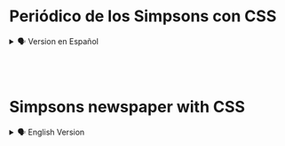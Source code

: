 # Periódico de los Simpsons con CSS

<details>
    <summary>🗣️ Version en Español</summary>

<details>
    <summary>🖥️ Diseño Web</summary>

![simpsonPc](https://user-images.githubusercontent.com/62949966/177761126-ba219c88-d817-4927-bb78-4a9743d26fe3.png)

</details><br>

## Bienvenido al reto El periodico de los Simpson! 👋

Maqueta el periodico de los Simpsom con HTML y CSS (especialmente Flexbox).<br><br>

## Herramientas. 

 - Html
 - Css
<br><br>

##  Instalación.

 - Comienza por clonar el respositorio: https://github.com/diegudeveloper/ProyectosCss.git
<br><br>

## Tu aporte.

No dudes en mencionar como se puede mejorar las estructuras con html y sobre todo el diseño con Css.

Debes recordar que se debe utilizar Css Grid.

Puedes crear una rama y realiza tus commits con cada cambio que realices.

<br><br>
## Implementando el Reto 📥📤

Crea tu propio diseño y solución, también puedes publicarlo en tu github y compártelo en las redes sociales para que podamos ver las distintas maneras de realizar este pequeño reto.

Utiliza el hashtag #RetosPlatziCSS en Twitter para llegar a más personas.

</details>

<br><br>
# Simpsons newspaper with CSS

<details>
    <summary>🗣️ English Version</summary>

<details>
    <summary>🖥️ Web design</summary>

![simpsonPc](https://user-images.githubusercontent.com/62949966/177761126-ba219c88-d817-4927-bb78-4a9743d26fe3.png)

</details><br>

## Welcome to The Simpsons Newspaper Challenge!! 👋

Layout the Simpsons newspaper with HTML and CSS (especially Flexbox).<br><br>

## Tools. 

 - Html
 - Css
<br><br>

## Installation.

 - Start by cloning the repository: https://github.com/diegudeveloper/ProyectosCss.git
<br><br>

## Your contribution.

Do not hesitate to mention how you can improve the structures with html and especially the design with Css.

You must remember to use Css Grid.

You can create a branch and make your commits with every change you make.

<br><br>
## Implementing the Challenge 📥📤

Create your own design and solution, you can also publish it in your github and share it on social networks so we can see the different ways to do this little challenge.

Use the hashtag #PlatziCSSChallenges on Twitter to reach more people.

</details>
